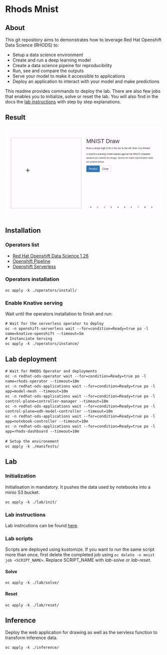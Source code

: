 # Rhods Mnist

## About

This git repository aims to demonstrates how to leverage Red Hat Openshift Data Science (RHODS) to:
- Setup a data science environment
- Create and run a deep learning model
- Create a data science pipeine for reproducibility
- Run, see and compare the outputs
- Serve your model to make it accessible to applications
- Deploy an application to interact with your model and make predictions

This readme provides commands to deploy the lab. There are also few jobs that enables you to initialize, solve or reset the lab. You will also find in the docs the [lab instructions](./docs/lab-instructions.md) with step by step explanations.

## Result

![final-result.gif](./docs/gif/final-result.gif)

## Installation

### Operators list

- [Red Hat Openshift Data Science 1.26](https://www.redhat.com/en/technologies/cloud-computing/openshift/openshift-data-science)
- [Openshift Pipeline](https://docs.openshift.com/container-platform/4.13/cicd/pipelines/op-release-notes.html)
- [Openshift Serverless](https://docs.openshift.com/serverless/1.28/about/about-serverless.html)

### Operators installation

```shell
oc apply -k ./operators/install/
```

### Enable Knative serving

Wait until the operators installation to finish and run:

```shell
# Wait for the serverless operator to deploy
oc -n openshift-serverless wait --for=condition=Ready=true po -l name=knative-openshift --timeout=5m
# Instanciate Serving
oc apply -k ./operators/instance/
```

## Lab deployment

```shell
# Wait for RHODS Operator and deployments
oc -n redhat-ods-operator wait --for=condition=Ready=true po -l name=rhods-operator --timeout=10m
oc -n redhat-ods-applications wait --for=condition=Ready=true po -l app=model-mesh --timeout=10m
oc -n redhat-ods-applications wait --for=condition=Ready=true po -l control-plane=controller-manager --timeout=10m
oc -n redhat-ods-applications wait --for=condition=Ready=true po -l control-plane=odh-model-controller --timeout=10m
oc -n redhat-ods-applications wait --for=condition=Ready=true po -l app=notebook-controller --timeout=10m
oc -n redhat-ods-applications wait --for=condition=Ready=true po -l app=rhods-dashboard --timeout=10m

# Setup the environement
oc apply -k ./manifests/
```

## Lab

### Initialization

Initialisation in mandatory. It pushes the data used by notebooks into a minio S3 bucket.

```shell
oc apply -k ./lab/init/
```

### Lab instructions

Lab instrcutions can be found [here](./docs/lab-instructions.md).

### Lab scripts

Scripts are deployed using kustomize. If you want to run the same script more than once, first delete the completed job using `oc delete -n mnist job <SCRIPT_NAME>`. Replace SCRIPT_NAME with *lab-solve* or *lab-reset*.

#### Solve

```shell
oc apply -k ./lab/solve/
```

#### Reset

```shell
oc apply -k ./lab/reset/
```

## Inference

Deploy the web application for drawing as well as the servless function to transform inference data.

```shell
oc apply -k ./inference/
```
